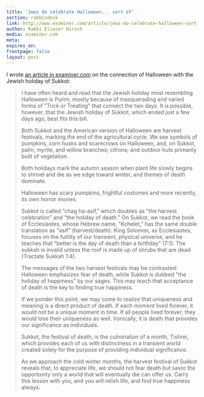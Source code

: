 ```yaml
---
title: 'Jews do celebrate Halloween... sort of'
section: rabbisdesk
link: http://www.examiner.com/article/jews-do-celebrate-halloween-sort-of-commentary-from-rabbi-eliezer-hirsch
author: Rabbi Eliezer Hirsch
media: examiner.com
meta:
expires_on:
frontpage: false
layout: post
---
```


I wrote [an article in examiner.com](http://www.examiner.com/article/jews-do-celebrate-halloween-sort-of-commentary-from-rabbi-eliezer-hirsch) on the connection of Halloween with the Jewish holiday of Sukkot:

>I have often heard and read that the Jewish holiday most resembling Halloween is Purim, mostly because of masquerading and varied forms of "Trick or Treating" that connect the two days. It is possible, however, that the Jewish holiday of Sukkot, which ended just a few days ago, best fits this bill.
>
>Both Sukkot and the American version of Halloween are harvest festivals, marking the end of the agricultural cycle. We see symbols of pumpkins, corn husks and scarecrows on Halloween, and, on Sukkot, palm, myrtle, and willow branches; citrons; and outdoor huts primarily built of vegetation.
>
>Both holidays mark the autumn season when plant life slowly begins to shrivel and die as we edge toward winter, and themes of death dominate.
>
>Halloween has scary pumpkins, frightful costumes and more recently, its own horror movies.
>
>Sukkot is called "chag ha-asif," which doubles as "the harvest celebration” and "the holiday of death." On Sukkot, we read the book of Ecclesiastes, whose Hebrew name, "Kohelet," has the same double translation as "asif" (harvest/death). King Solomon, as Ecclesiastes, focuses on the futility of our transient, physical universe, and he teaches that "better is the day of death than a birthday" (7:1). The sukkah is invalid unless the roof is made up of shrubs that are dead (Tractate Sukkah 1:4).
>
>The messages of the two harvest festivals may be contrasted: Halloween emphasizes fear of death, while Sukkot is dubbed "the holiday of happiness" by our sages. This may teach that acceptance of death is the key to finding true happiness.
>
>If we ponder this point, we may come to realize that uniqueness and meaning is a direct product of death. If each moment lived forever, it would not be a unique moment in time. If all people lived forever, they would lose their uniqueness as well. Ironically, it is death that provides our significance as individuals.
>
>Sukkot, the festival of death, is the culmination of a month, Tishrei, which provides each of us with distinctness in a transient world created solely for the purpose of providing individual significance.
>
>As we approach the cold winter months, the harvest festival of Sukkot reveals that, to appreciate life, we should not fear death but savor the opportunity only a world that will eventually die can offer us. Carry this lesson with you, and you will relish life, and find true happiness always.

